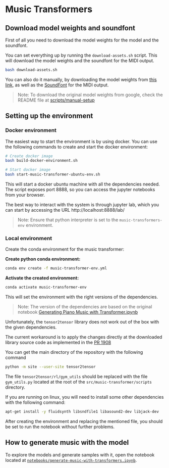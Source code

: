 # Music Transformers

## Download model weights and soundfont

First of all you need to download the model weights for the model and the soundfont. 

You can set everything up by running the `download-assets.sh` script. This will download the model weights and the soundfont for the MIDI output.

```bash
bash download-assets.sh
```

You can also do it manually, by downloading the model weights from [this link](https://dl.dropboxusercontent.com/s/05jzbhgub7gtyif/music-transformers-model-ckpt.zip), as well as the [SoundFont](https://dl.dropboxusercontent.com/s/qfi8tfs5ljp68my/Yamaha-C5-sound-font.zip) for the MIDI output.

> Note: To download the original model weights from google, check the README file at [scripts/manual-setup](scripts/manual-setup/README.md)


## Setting up the environment

### Docker environment

The easiest way to start the environment is by using docker. 
You can use the following commands to create and start the docker environment:

```bash
# Create docker image
bash build-docker-environment.sh

# Start docker image
bash start-music-transformer-ubuntu-env.sh
```

This will start a docker ubuntu machine with all the dependencies needed. 
The script exposes port 8888, so you can access the jupyter notebooks from your browser.

The best way to interact with the system is through jupyter lab, which you can start by accessing the URL http://localhost:8888/lab/

> Note: Ensure that python interpreter is set to the `music-transformers-env` environment.

### Local environment

Create the conda environment for the music transformer:

**Create python conda environment:**
```bash
conda env create -f music-transformer-env.yml
``` 

**Activate the created environment:**
```bash
conda activate music-transformer-env
```

This will set the environment with the right versions of the dependencies.
 > Note:
> The version of the dependencies are based on the original notebook [Generating Piano Music with Transformer.ipynb](https://colab.research.google.com/notebooks/magenta/piano_transformer/piano_transformer.ipynb)

Unfortunately, the `tensor2tensor` library does not work out of the box with the given dependencies.

The current workaround is to apply the changes directly at the downloaded library source code as implemented in the [PR 1908](https://github.com/tensorflow/tensor2tensor/pull/1908/files)

You can get the main directory of the repository with the following command

```bash
python -m site --user-site tensor2tensor
```

The file `tensor2tensor/rl/gym_utils` should be replaced with the file `gym_utils.py` located at the root of the `src/music-transformer/scripts` directory.

If you are running on linux, you will need to install some other dependencies with the following command:
```bash
apt-get install -y fluidsynth libsndfile1 libasound2-dev libjack-dev
```


After creating the environment and replacing the mentioned file, you should be set to run the notebook without further problems.

## How to generate music with the model

To explore the models and generate samples with it, open the notebook
located at [`notebooks/generate-music-with-transformers.ipynb`](notebooks/generate-music-with-transformer.ipynb).